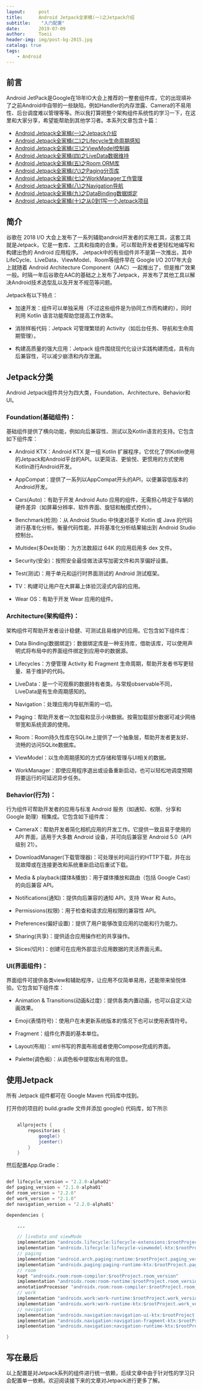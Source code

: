 ```yaml
---
layout:     post
title:      Android Jetpack全家桶(一)之Jetpack介绍
subtitle:    "入门配置"
date:       2019-07-09
author:     Toeii
header-img: img/post-bg-2015.jpg
catalog: true
tags:
    - Android
---
```




## 前言

Android JetPack是Google在18年IO大会上推荐的一整套组件库，它的出现填补了之前Android中自带的一些缺陷，例如Handler的内存泄露、Camera的不易用性、后台调度难以管理等等。所以我打算把整个架构组件系统性的学习一下，在这里和大家分享，希望能帮助到其他学习者。本系列文章包含十篇：

- [Android Jetpack全家桶(一)之Jetpack介绍](https://toeii.github.io/2019/07/09/Android-Jetpack%E5%85%A8%E5%AE%B6%E6%A1%B6(%E4%B8%80)%E4%B9%8BJetpack%E4%BB%8B%E7%BB%8D/)<br />
- [Android Jetpack全家桶(二)之Lifecycle生命周期感知](https://toeii.github.io/2019/07/09/Android-JetPack%E5%85%A8%E5%AE%B6%E6%A1%B6(%E4%BA%8C)%E4%B9%8BLifecycle%E7%94%9F%E5%91%BD%E5%91%A8%E6%9C%9F%E6%84%9F%E7%9F%A5/)<br />
- [Android Jetpack全家桶(三)之ViewModel控制器](https://toeii.github.io/2019/07/10/Android-JetPack%E5%85%A8%E5%AE%B6%E6%A1%B6(%E4%B8%89)%E4%B9%8BViewModel%E6%8E%A7%E5%88%B6%E5%99%A8/)<br />
- [Android Jetpack全家桶(四)之LiveData数据维持](https://toeii.github.io/2019/07/12/Android-JetPack%E5%85%A8%E5%AE%B6%E6%A1%B6(%E5%9B%9B)%E4%B9%8BLiveData%E6%95%B0%E6%8D%AE%E7%BB%B4%E6%8C%81/)<br />
- [Android Jetpack全家桶(五)之Room ORM库](https://toeii.github.io/2019/07/17/Android-JetPack%E5%85%A8%E5%AE%B6%E6%A1%B6(%E4%BA%94)%E4%B9%8BRoom-ORM%E5%BA%93/)<br />
- [Android Jetpack全家桶(六)之Paging分页库](https://toeii.github.io/2019/07/19/Android-JetPack%E5%85%A8%E5%AE%B6%E6%A1%B6(%E5%85%AD)%E4%B9%8BPaging%E5%88%86%E9%A1%B5%E5%BA%93/)<br />
- [Android Jetpack全家桶(七)之WorkManager工作管理](https://toeii.github.io/2019/08/01/Android-JetPack%E5%85%A8%E5%AE%B6%E6%A1%B6(%E4%B8%83)%E4%B9%8BWorkManager%E5%B7%A5%E4%BD%9C%E7%AE%A1%E7%90%86/)<br />
- [Android Jetpack全家桶(八)之Navigation导航](https://toeii.github.io/2019/08/06/Android-JetPack%E5%85%A8%E5%AE%B6%E6%A1%B6(%E5%85%AB)%E4%B9%8BNavigation%E5%AF%BC%E8%88%AA/)<br />
- [Android Jetpack全家桶(九)之DataBinding数据绑定](https://toeii.github.io/2019/08/07/Android-JetPack%E5%85%A8%E5%AE%B6%E6%A1%B6(%E4%B9%9D)%E4%B9%8BDataBinding%E6%95%B0%E6%8D%AE%E7%BB%91%E5%AE%9A/)<br />
- [Android Jetpack全家桶(十)之从0到1写一个Jetpack项目](https://toeii.github.io/2019/11/20/Android-Jetpack%E5%85%A8%E5%AE%B6%E6%A1%B6(%E5%8D%81)%E4%B9%8B%E4%BB%8E0%E5%88%B01%E5%86%99%E4%B8%80%E4%B8%AAJetPack%E9%A1%B9%E7%9B%AE/)<br />


## 简介

谷歌在 2018 I/O 大会上发布了一系列辅助android开发者的实用工具，这套工具就是Jetpack，它是一套库、工具和指南的合集，可以帮助开发者更轻松地编写和构建出色的 Android 应用程序。
Jetpack中的有些组件并不是第一次推出，其中LifeCycle、LiveData、ViewModel、Room等组件早在 Google I/O 2017年大会上就随着 Android Architecture Component（AAC）一起推出了，但是推广效果一般。时隔一年后谷歌在AAC的基础之上发布了Jetpack，并发布了其他工具以解决Android技术选型乱以及开发不规范等问题。

Jetpack有以下特点：

- 加速开发：组件可以单独采用（不过这些组件是为协同工作而构建的），同时利用 Kotlin 语言功能帮助您提高工作效率。

- 消除样板代码：Jetpack 可管理繁琐的 Activity（如后台任务、导航和生命周期管理）。

- 构建高质量的强大应用：Jetpack 组件围绕现代化设计实践构建而成，具有向后兼容性，可以减少崩溃和内存泄漏。

## Jetpack分类

Android Jetpack组件共分为四大类，Foundation、Architecture、Behavior和UI。

### Foundation(基础组件)：

基础组件提供了横向功能，例如向后兼容性、测试以及Kotlin语言的支持。它包含如下组件库：

- Android KTX：Android KTX 是一组 Kotlin 扩展程序，它优化了供Kotlin使用的Jetpack和Android平台的API。以更简洁、更愉悦、更惯用的方式使用Kotlin进行Android开发。

- AppCompat：提供了一系列以AppCompat开头的API，以便兼容低版本的Android开发。

- Cars(Auto)：有助于开发 Android Auto 应用的组件，无需担心特定于车辆的硬件差异（如屏幕分辨率、软件界面、旋钮和触摸式控件）。

- Benchmark(检测)：从 Android Studio 中快速对基于 Kotlin 或 Java 的代码进行基准化分析。衡量代码性能，并将基准化分析结果输出到 Android Studio 控制台。

- Multidex(多Dex处理)：为方法数超过 64K 的应用启用多 dex 文件。

- Security(安全)：按照安全最佳做法读写加密文件和共享偏好设置。

- Test(测试)：用于单元和运行时界面测试的 Android 测试框架。

- TV：构建可让用户在大屏幕上体验沉浸式内容的应用。

- Wear OS：有助于开发 Wear 应用的组件。

### Architecture(架构组件)：

架构组件可帮助开发者设计稳健、可测试且易维护的应用。它包含如下组件库：

- Data Binding(数据绑定)：数据绑定库是一种支持库，借助该库，可以使用声明式将布局中的界面组件绑定到应用中的数据源。

- Lifecycles：方便管理 Activity 和 Fragment 生命周期，帮助开发者书写更轻量、易于维护的代码。

- LiveData：是一个可观察的数据持有者类。与常规observable不同，LiveData是有生命周期感知的。

- Navigation：处理应用内导航所需的一切。

- Paging：帮助开发者一次加载和显示小块数据。按需加载部分数据可减少网络带宽和系统资源的使用。

- Room：Room持久性库在SQLite上提供了一个抽象层，帮助开发者更友好、流畅的访问SQLite数据库。

- ViewModel：以生命周期感知的方式存储和管理与UI相关的数据。

- WorkManager：即使应用程序退出或设备重新启动，也可以轻松地调度预期将要运行的可延迟异步任务。

### Behavior(行为)：

行为组件可帮助开发者的应用与标准 Android 服务（如通知、权限、分享和 Google 助理）相集成。它包含如下组件库：

- CameraX：帮助开发者简化相机应用的开发工作。它提供一致且易于使用的 API 界面，适用于大多数 Android 设备，并可向后兼容至 Android 5.0（API 级别 21）。

- DownloadManager(下载管理器)：可处理长时间运行的HTTP下载，并在出现故障或在连接更改和系统重新启动后重试下载。

- Media & playback(媒体&播放)：用于媒体播放和路由（包括 Google Cast）的向后兼容 API。

- Notifications(通知)：提供向后兼容的通知 API，支持 Wear 和 Auto。

- Permissions(权限)：用于检查和请求应用权限的兼容性 API。

- Preferences(偏好设置)：提供了用户能够改变应用的功能和行为能力。

- Sharing(共享)：提供适合应用操作栏的共享操作。

- Slices(切片)：创建可在应用外部显示应用数据的灵活界面元素。

### UI(界面组件)：

界面组件可提供各类view和辅助程序，让应用不仅简单易用，还能带来愉悦体验。它包含如下组件库：

- Animation & Transitions(动画&过度)：提供各类内置动画，也可以自定义动画效果。

- Emoji(表情符号)：使用户在未更新系统版本的情况下也可以使用表情符号。

- Fragment：组件化界面的基本单位。

- Layout(布局)：xml书写的界面布局或者使用Compose完成的界面。

- Palette(调色板)：从调色板中提取出有用的信息。

## 使用Jetpack

所有 Jetpack 组件都可在 Google Maven 代码库中找到。

打开你的项目的 build.gradle 文件并添加 google() 代码库，如下所示

```java

    allprojects {
        repositories {
            google()
            jcenter()
        }
    }

```

然后配置App.Gradle：

```java

def lifecycle_version = '2.2.0-alpha02'
def paging_version = '2.1.0-alpha01'
def room_version = '2.2.0'
def work_version = '2.1.0'
def navigation_version = '2.2.0-alpha01'

dependencies {

    ...

    // liveData and viewMode
    implementation "androidx.lifecycle:lifecycle-extensions:$rootProject.lifecycle_version"
    implementation "androidx.lifecycle:lifecycle-viewmodel-ktx:$rootProject.lifecycle_version"
    // paging
    implementation "android.arch.paging:runtime:$rootProject.paging_version"
    implementation "androidx.paging:paging-runtime-ktx:$rootProject.paging_version"
    // room
    kapt "androidx.room:room-compiler:$rootProject.room_version"
    implementation "androidx.room:room-runtime:$rootProject.room_version"
    annotationProcessor "androidx.room:room-compiler:$rootProject.room_version"
    // work
    implementation "androidx.work:work-runtime:$rootProject.work_version"
    implementation "androidx.work:work-runtime-ktx:$rootProject.work_version"
    // navigation
    implementation "androidx.navigation:navigation-ui-ktx:$rootProject.navigation_version"
    implementation "androidx.navigation:navigation-fragment-ktx:$rootProject.navigation_version"
    implementation "androidx.navigation:navigation-runtime-ktx:$rootProject.navigation_version"

}

```

## 写在最后

以上配置是对Jetpack系列的组件进行统一依赖，后续文章中由于针对性的学习只会配置单一依赖。欢迎阅读接下来的文章对Jetpack进行更多了解。



